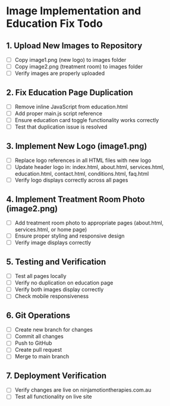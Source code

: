 # Image Implementation and Education Fix Todo

## 1. Upload New Images to Repository
- [ ] Copy image1.png (new logo) to images folder
- [ ] Copy image2.png (treatment room) to images folder
- [ ] Verify images are properly uploaded

## 2. Fix Education Page Duplication
- [ ] Remove inline JavaScript from education.html
- [ ] Add proper main.js script reference
- [ ] Ensure education card toggle functionality works correctly
- [ ] Test that duplication issue is resolved

## 3. Implement New Logo (image1.png)
- [ ] Replace logo references in all HTML files with new logo
- [ ] Update header logo in: index.html, about.html, services.html, education.html, contact.html, conditions.html, faq.html
- [ ] Verify logo displays correctly across all pages

## 4. Implement Treatment Room Photo (image2.png)
- [ ] Add treatment room photo to appropriate pages (about.html, services.html, or home page)
- [ ] Ensure proper styling and responsive design
- [ ] Verify image displays correctly

## 5. Testing and Verification
- [ ] Test all pages locally
- [ ] Verify no duplication on education page
- [ ] Verify both images display correctly
- [ ] Check mobile responsiveness

## 6. Git Operations
- [ ] Create new branch for changes
- [ ] Commit all changes
- [ ] Push to GitHub
- [ ] Create pull request
- [ ] Merge to main branch

## 7. Deployment Verification
- [ ] Verify changes are live on ninjamotiontherapies.com.au
- [ ] Test all functionality on live site
